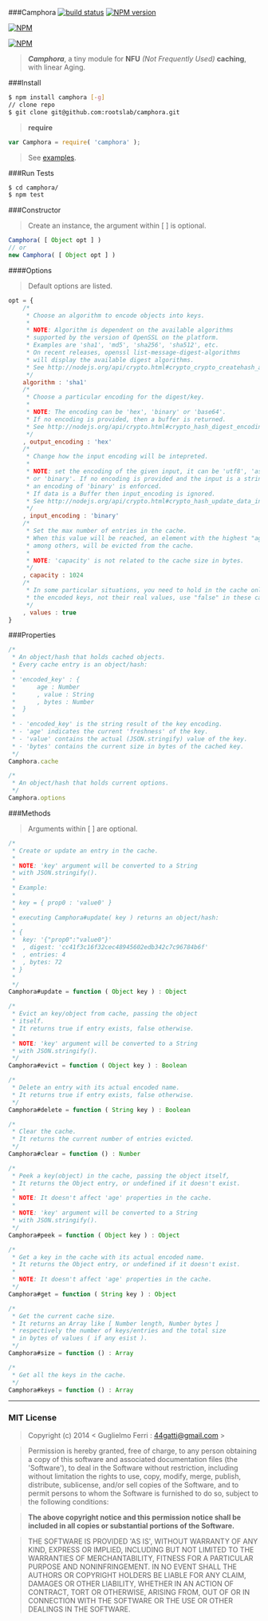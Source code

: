 ###Camphora
[![build status](https://secure.travis-ci.org/rootslab/camphora.png?branch=master)](http://travis-ci.org/rootslab/camphora) 
[![NPM version](https://badge.fury.io/js/camphora.png)](http://badge.fury.io/js/camphora)

[![NPM](https://nodei.co/npm/camphora.png?downloads=true&stars=true)](https://nodei.co/npm/camphora/)

[![NPM](https://nodei.co/npm-dl/camphora.png)](https://nodei.co/npm/camphora/)

> _**Camphora**_, a tiny module for __NFU__ _(Not Frequently Used)_ __caching__, with linear Aging.

###Install

```bash
$ npm install camphora [-g]
// clone repo
$ git clone git@github.com:rootslab/camphora.git
```
> __require__ 

```javascript
var Camphora = require( 'camphora' );
```
> See [examples](example/).

###Run Tests

```bash
$ cd camphora/
$ npm test
```
###Constructor

> Create an instance, the argument within [ ] is optional.

```javascript
Camphora( [ Object opt ] )
// or
new Camphora( [ Object opt ] )
```

####Options

> Default options are listed.

```javascript
opt = {
    /*
     * Choose an algorithm to encode objects into keys. 
     *
     * NOTE: Algorithm is dependent on the available algorithms
     * supported by the version of OpenSSL on the platform.
     * Examples are 'sha1', 'md5', 'sha256', 'sha512', etc.
     * On recent releases, openssl list-message-digest-algorithms
     * will display the available digest algorithms.
     * See http://nodejs.org/api/crypto.html#crypto_crypto_createhash_algorithm.
     */
    algorithm : 'sha1'
    /*
     * Choose a particular encoding for the digest/key. 
     *
     * NOTE: The encoding can be 'hex', 'binary' or 'base64'.
     * If no encoding is provided, then a buffer is returned.
     * See http://nodejs.org/api/crypto.html#crypto_hash_digest_encoding
     */
    , output_encoding : 'hex'
    /*
     * Change how the input encoding will be intepreted.
     *
     * NOTE: set the encoding of the given input, it can be 'utf8', 'ascii'
     * or 'binary'. If no encoding is provided and the input is a string,
     * an encoding of 'binary' is enforced.
     * If data is a Buffer then input_encoding is ignored.
     * See http://nodejs.org/api/crypto.html#crypto_hash_update_data_input_encoding
     */
    , input_encoding : 'binary'
    /*
     * Set the max number of entries in the cache.
     * When this value will be reached, an element with the highest "age"
     * among others, will be evicted from the cache.
     *
     * NOTE: 'capacity' is not related to the cache size in bytes.
     */
    , capacity : 1024
    /*
     * In some particular situations, you need to hold in the cache only
     * the encoded keys, not their real values, use "false" in these cases.
     */
    , values : true
}
```

###Properties

```javascript
/*
 * An object/hash that holds cached objects.
 * Every cache entry is an object/hash:
 *
 * 'encoded_key' : {
 *      age : Number
 *      , value : String
 *      , bytes : Number
 *  }
 *
 * - 'encoded_key' is the string result of the key encoding.
 * - 'age' indicates the current 'freshness' of the key.
 * - 'value' contains the actual (JSON.stringify) value of the key.
 * - 'bytes' contains the current size in bytes of the cached key.
 */
Camphora.cache

/*
 * An object/hash that holds current options.
 */
Camphora.options

```

###Methods

> Arguments within [ ] are optional.

```javascript
/*
 * Create or update an entry in the cache.
 * 
 * NOTE: 'key' argument will be converted to a String
 * with JSON.stringify().
 *
 * Example:
 *
 * key = { prop0 : 'value0' }
 *
 * executing Camphora#update( key ) returns an object/hash:
 * 
 * {
 *  key: '{"prop0":"value0"}'
 *  , digest: 'cc41f3c16f32cec48945602edb342c7c96784b6f'
 *  , entries: 4
 *  , bytes: 72
 * }
 *
 */
Camphora#update = function ( Object key ) : Object

/*
 * Evict an key/object from cache, passing the object
 * itself.
 * It returns true if entry exists, false otherwise.
 *
 * NOTE: 'key' argument will be converted to a String
 * with JSON.stringify().
 */
Camphora#evict = function ( Object key ) : Boolean

/*
 * Delete an entry with its actual encoded name.
 * It returns true if entry exists, false otherwise.
 */
Camphora#delete = function ( String key ) : Boolean

/*
 * Clear the cache.
 * It returns the current number of entries evicted.
 */
Camphora#clear = function () : Number

/*
 * Peek a key(object) in the cache, passing the object itself,
 * It returns the Object entry, or undefined if it doesn't exist.
 *
 * NOTE: It doesn't affect 'age' properties in the cache.
 *
 * NOTE: 'key' argument will be converted to a String
 * with JSON.stringify().
 */
Camphora#peek = function ( Object key ) : Object

/*
 * Get a key in the cache with its actual encoded name.
 * It returns the Object entry, or undefined if it doesn't exist.
 *
 * NOTE: It doesn't affect 'age' properties in the cache.
 */
Camphora#get = function ( String key ) : Object

/*
 * Get the current cache size.
 * It returns an Array like [ Number length, Number bytes ]
 * respectively the number of keys/entries and the total size
 * in bytes of values ( if any esist ).
 */
Camphora#size = function () : Array

/*
 * Get all the keys in the cache.
 */
Camphora#keys = function () : Array
```

------------------------------------------------------------------------


### MIT License

> Copyright (c) 2014 &lt; Guglielmo Ferri : 44gatti@gmail.com &gt;

> Permission is hereby granted, free of charge, to any person obtaining
> a copy of this software and associated documentation files (the
> 'Software'), to deal in the Software without restriction, including
> without limitation the rights to use, copy, modify, merge, publish,
> distribute, sublicense, and/or sell copies of the Software, and to
> permit persons to whom the Software is furnished to do so, subject to
> the following conditions:

> __The above copyright notice and this permission notice shall be
> included in all copies or substantial portions of the Software.__

> THE SOFTWARE IS PROVIDED 'AS IS', WITHOUT WARRANTY OF ANY KIND,
> EXPRESS OR IMPLIED, INCLUDING BUT NOT LIMITED TO THE WARRANTIES OF
> MERCHANTABILITY, FITNESS FOR A PARTICULAR PURPOSE AND NONINFRINGEMENT.
> IN NO EVENT SHALL THE AUTHORS OR COPYRIGHT HOLDERS BE LIABLE FOR ANY
> CLAIM, DAMAGES OR OTHER LIABILITY, WHETHER IN AN ACTION OF CONTRACT,
> TORT OR OTHERWISE, ARISING FROM, OUT OF OR IN CONNECTION WITH THE
> SOFTWARE OR THE USE OR OTHER DEALINGS IN THE SOFTWARE.